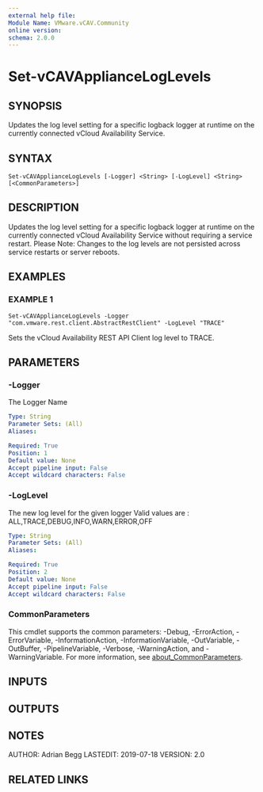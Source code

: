 ```yaml
---
external help file:
Module Name: VMware.vCAV.Community
online version:
schema: 2.0.0
---
```


# Set-vCAVApplianceLogLevels

## SYNOPSIS
Updates the log level setting for a specific logback logger at runtime on the currently connected vCloud Availability Service.

## SYNTAX

```
Set-vCAVApplianceLogLevels [-Logger] <String> [-LogLevel] <String> [<CommonParameters>]
```

## DESCRIPTION
Updates the log level setting for a specific logback logger at runtime on the currently connected vCloud Availability Service without requiring a service restart.
Please Note: Changes to the log levels are not persisted across service restarts or server reboots.

## EXAMPLES

### EXAMPLE 1
```
Set-vCAVApplianceLogLevels -Logger "com.vmware.rest.client.AbstractRestClient" -LogLevel "TRACE"
```

Sets the vCloud Availability REST API Client log level to TRACE.

## PARAMETERS

### -Logger
The Logger Name

```yaml
Type: String
Parameter Sets: (All)
Aliases:

Required: True
Position: 1
Default value: None
Accept pipeline input: False
Accept wildcard characters: False
```

### -LogLevel
The new log level for the given logger
Valid values are : ALL,TRACE,DEBUG,INFO,WARN,ERROR,OFF

```yaml
Type: String
Parameter Sets: (All)
Aliases:

Required: True
Position: 2
Default value: None
Accept pipeline input: False
Accept wildcard characters: False
```

### CommonParameters
This cmdlet supports the common parameters: -Debug, -ErrorAction, -ErrorVariable, -InformationAction, -InformationVariable, -OutVariable, -OutBuffer, -PipelineVariable, -Verbose, -WarningAction, and -WarningVariable. For more information, see [about_CommonParameters](http://go.microsoft.com/fwlink/?LinkID=113216).

## INPUTS

## OUTPUTS

## NOTES
AUTHOR: Adrian Begg
LASTEDIT: 2019-07-18
VERSION: 2.0

## RELATED LINKS
